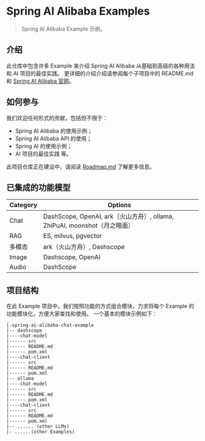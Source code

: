 # Spring AI Alibaba Examples

> Spring AI Alibaba Example 示例。

## 介绍

此仓库中包含许多 Example 来介绍 Spring AI Alibaba 从基础到高级的各种用法和 AI 项目的最佳实践。
更详细的介绍介绍请参阅每个子项目中的 README.md 和 [Spring AI Alibaba 官网](https://java2ai.com)。

## 如何参与

我们欢迎任何形式的贡献，包括但不限于：

- Spring AI Alibaba 的使用示例；
- Spring AI Alibaba API 的使用；
- Spring AI 的使用示例；
- AI 项目的最佳实践 等。

此项目仓库正在建设中，请阅读 [Roadmap.md](./Roadmap-zh.md) 了解更多信息。

## 已集成的功能模型

| Category | Options                                |
|----------|----------------------------------------|
| Chat     | DashScope, OpenAI, ark（火山方舟）, ollama, ZhiPuAI, moonshot（月之暗面） |
| RAG      | ES, milvus, pgvector                   |
| 多模态    | ark（火山方舟）, Dashscope              |
| Image    | Dashscope, OpenAI                      |
| Audio    | DashScope                              |

## 项目结构

在此 Example 项目中，我们按照功能的方式组合模块，力求将每个 Example 的功能模块化，方便大家查找和使用。
一个基本的模块示例如下：

```text
|-spring-ai-alibaba-chat-example
|-- dashscope
|----chat-model
|------ src
|------ README.md
|------ pom.xml
|----chat-client
|------ src
|------ README.md
|------ pom.xml
|-- ollama
|----chat-model
|------ src
|------ README.md
|------ pom.xml
|----chat-client
|------ src
|------ README.md
|------ pom.xml
|-- ...... (other LLMs)
|- ......(other Examples)
```
